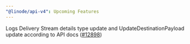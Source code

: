 ```yaml
---
"@linode/api-v4": Upcoming Features
---
```


Logs Delivery Stream details type update and UpdateDestinationPayload update according to API docs ([#12898](https://github.com/linode/manager/pull/12898))
